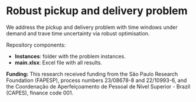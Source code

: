 # Robust pickup and delivery problem

We address the pickup and delivery problem with time windows under demand and trave time uncertainty via robust optimisation.

Repository components:
- **Instances**: folder with the problem instances.
- **main.xlsx**: Excel file with all results.

**Funding:**
This research received funding from the São Paulo Research Foundation (FAPESP), process numbers 23/08678-8 and 22/10993-6, and the Coordenação de Aperfeiçoamento de Pessoal de Nível Superior - Brazil (CAPES), finance code 001.
